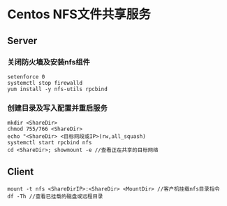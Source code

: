 # Centos NFS文件共享服务

## Server

### 关闭防火墙及安装nfs组件
``` Shell
setenforce 0 
systemctl stop firewalld
yum install -y nfs-utils rpcbind
```

### 创建目录及写入配置并重启服务
``` shell
mkdir <ShareDir>
chmod 755/766 <ShareDir>
echo "<ShareDir> <目标网段或IP>(rw,all_squash)
systemctl start rpcbind nfs
cd <ShareDir>; showmount -e //查看正在共享的目标网络
```

## Client
```
mount -t nfs <ShareDirIP>:<ShareDir> <MountDir> //客户机挂载nfs目录指令
df -Th //查看已挂载的磁盘或远程目录
```
